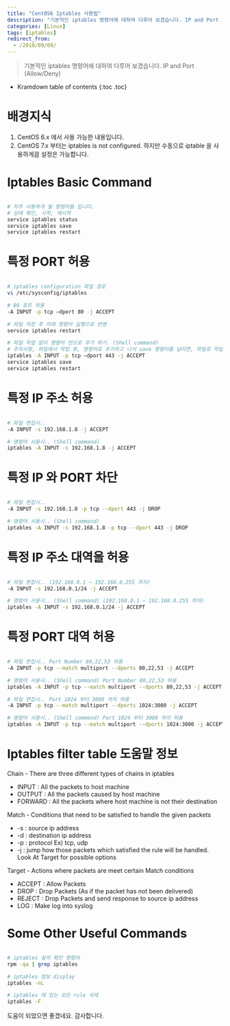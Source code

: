 ```yaml
---
title: "CentOS6 Iptables 사용법"
description: "기본적인 iptables 명령어에 대하여 다루어 보겠습니다. IP and Port (Allow/Deny)"
categories: [Linux]
tags: [iptables]
redirect_from:
  - /2018/09/09/
---
```


> 기본적인 iptables 명령어에 대하여 다루어 보겠습니다. IP and Port (Allow/Deny)

* Kramdown table of contents
{:toc .toc}

# 배경지식

1. CentOS 6.x 에서 사용 가능한 내용입니다.
2. CentOS 7.x 부터는 iptables is not configured. 하지만 수동으로 iptable 을 사용하게끔 설정은 가능합니다.

# Iptables Basic Command

```bash

# 자주 사용하게 될 명령어들 입니다.
# 상태 확인, 시작, 재시작
service iptables status
service iptables save
service iptables restart

```

# 특정 PORT 허용

```bash

# iptables configuration 파일 경로
vi /etc/sysconfig/iptables

# 80 포트 허용
-A INPUT -p tcp –dport 80 -j ACCEPT

# 파일 저장 후 아래 명령어 실행으로 반영
service iptables restart

# 파일 작업 없이 명령어 만으로 추가 하기. (Shell command)
# 주의사항, 파일에서 작업 후, 명령어로 추가하고 나서 save 명령어를 날리면, 파일로 작업한 내용은 사라집니다.
iptables -A INPUT -p tcp –dport 443 -j ACCEPT
service iptables save
service iptables restart

```

# 특정 IP 주소 허용

```bash

# 파일 편집시..
-A INPUT -s 192.168.1.8 -j ACCEPT

# 명령어 사용시.. (Shell command)
iptables -A INPUT -s 192.168.1.8 -j ACCEPT

```

# 특정 IP 와 PORT 차단

```bash

# 파일 편집시..
-A INPUT -s 192.168.1.8 -p tcp --dport 443 -j DROP

# 명령어 사용시.. (Shell command)
iptables -A INPUT -s 192.168.1.8 -p tcp --dport 443 -j DROP

```

# 특정 IP 주소 대역을 허용

```bash

# 파일 편집시.. (192.168.0.1 ~ 192.168.0.255 까지)
-A INPUT -s 192.168.0.1/24 -j ACCEPT

# 명령어 사용시.. (Shell command) (192.168.0.1 ~ 192.168.0.255 까지)
iptables -A INPUT -s 192.168.0.1/24 -j ACCEPT

```

# 특정 PORT 대역 허용

```bash

# 파일 편집시.. Port Number 80,22,53 허용
-A INPUT -p tcp --match multiport --dports 80,22,53 -j ACCEPT

# 명령어 사용시.. (Shell command) Port Number 80,22,53 허용
iptables -A INPUT -p tcp --match multiport --dports 80,22,53 -j ACCEPT

# 파일 편집시.. Port 1024 부터 3000 까지 허용
-A INPUT -p tcp --match multiport --dports 1024:3000 -j ACCEPT

# 명령어 사용시.. (Shell command) Port 1024 부터 3000 까지 허용
iptables -A INPUT -p tcp --match multiport --dports 1024:3000 -j ACCEPT

```

# Iptables filter table 도움말 정보

Chain - There are three different types of chains in iptables
- INPUT : All the packets to host machine
- OUTPUT : All the packets caused by host machine
- FORWARD : All the packets where host machine is not their destination

Match - Conditions that need to be satisfied to handle the given packets
- -s : source ip address
- -d : destination ip address
- -p : protocol Ex) tcp, udp
- -j : jump how those packets which satisfied the rule will be handled. Look At Target for possible options

Target - Actions where packets are meet certain Match conditions
- ACCEPT : Allow Packets
- DROP : Drop Packets (As if the packet has not been delivered)
- REJECT : Drop Packets and send response to source ip address
- LOG : Make log into syslog

# Some Other Useful Commands

```bash

# iptables 설치 확인 명령어
rpm -qa | grep iptables

# iptables 정보 display
iptables -nL

# iptables 에 있는 모든 rule 삭제
iptables -F

```

도움이 되었으면 좋겠네요. 감사합니다.

[^1]: This is a footnote.

[kramdown]: https://kramdown.gettalong.org/
[My Blog]: https://marindie.github.io
